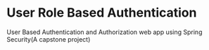 # User Role Based Authentication
 User Based Authentication and Authorization web app using Spring Security(A capstone project)
